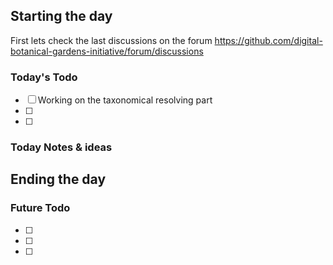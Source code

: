 

## Starting the day

First lets check the last discussions on the forum https://github.com/digital-botanical-gardens-initiative/forum/discussions

### Today's Todo 

- [ ] Working on the taxonomical resolving part
- [ ] 
- [ ] 

### Today Notes & ideas






## Ending the day

### Future Todo

- [ ] 
- [ ] 
- [ ] 


